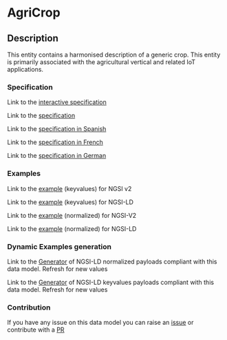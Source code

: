 # AgriCrop

## Description 

This entity contains a harmonised description of a generic crop. This entity is primarily associated with the agricultural vertical and related IoT applications.
### Specification

Link to the [interactive specification](https://swagger.lab.fiware.org/?url=https://smart-data-models.github.io/dataModel.Agrifood/AgriCrop/swagger.yaml)

Link to the [specification](https://smart-data-models.github.io/dataModel.Agrifood/AgriCrop/doc/spec.md)

Link to the [specification in Spanish](https://smart-data-models.github.io/dataModel.Agrifood/AgriCrop/doc/spec_ES.md)

Link to the [specification in French](https://smart-data-models.github.io/dataModel.Agrifood/AgriCrop/doc/spec_FR.md)

Link to the [specification in German](https://smart-data-models.github.io/dataModel.Agrifood/AgriCrop/doc/spec_DE.md)
### Examples

Link to the [example](https://smart-data-models.github.io/dataModel.Agrifood/AgriCrop/examples/example.json) (keyvalues) for NGSI v2

Link to the [example](https://smart-data-models.github.io/dataModel.Agrifood/AgriCrop/examples/example.jsonld) (keyvalues) for NGSI-LD

Link to the [example](https://smart-data-models.github.io/dataModel.Agrifood/AgriCrop/examples/example-normalized.json) (normalized) for NGSI-V2

Link to the [example](https://smart-data-models.github.io/dataModel.Agrifood/AgriCrop/examples/example-normalized.jsonld) (normalized) for NGSI-LD
### Dynamic Examples generation

Link to the [Generator](https://smartdatamodels.org/extra/ngsi-ld_generator_v0.92.php?schemaUrl=https://raw.githubusercontent.com/smart-data-models/dataModel.Agrifood/master/AgriCrop/schema.json&email=info@smartdatamodels.org) of NGSI-LD normalized payloads compliant with this data model. Refresh for new values

Link to the [Generator](https://smartdatamodels.org/extra/ngsi-ld_generator_keyvalues_v0.92.php?schemaUrl=https://raw.githubusercontent.com/smart-data-models/dataModel.Agrifood/master/AgriCrop/schema.json&email=info@smartdatamodels.org) of NGSI-LD keyvalues payloads compliant with this data model. Refresh for new values
### Contribution

 If you have any issue on this data model you can raise an [issue](https://github.com/smart-data-models/dataModel.Agrifood/issues)  or contribute with a [PR](https://github.com/smart-data-models/dataModel.Agrifood/pulls)